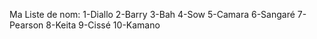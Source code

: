 Ma Liste de nom:
1-Diallo
2-Barry
3-Bah
4-Sow
5-Camara
6-Sangaré
7-Pearson
8-Keita
9-Cissé
10-Kamano

